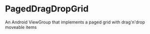 PagedDragDropGrid
=================

An Android ViewGroup that implements a paged grid with drag'n'drop moveable items